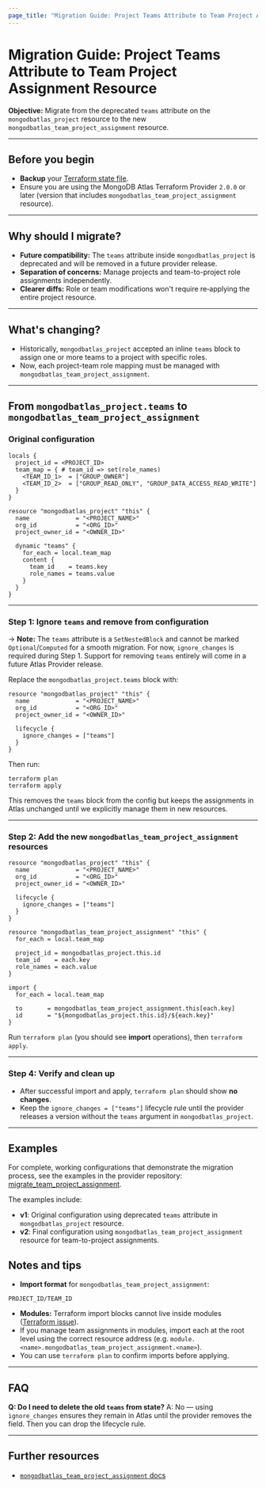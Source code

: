 ```yaml
---  
page_title: "Migration Guide: Project Teams Attribute to Team Project Assignment Resource"
---  
```

  
# Migration Guide: Project Teams Attribute to Team Project Assignment Resource
  
**Objective:** Migrate from the deprecated `teams` attribute on the `mongodbatlas_project` resource to the new `mongodbatlas_team_project_assignment` resource.  
  
---  
  
## Before you begin  
  
- **Backup** your [Terraform state file](https://developer.hashicorp.com/terraform/cli/commands/state).  
- Ensure you are using the MongoDB Atlas Terraform Provider `2.0.0` or later (version that includes `mongodbatlas_team_project_assignment` resource).
  
---  
  
## Why should I migrate?  
  
- **Future compatibility:** The `teams` attribute inside `mongodbatlas_project` is deprecated and will be removed in a future provider release.  
- **Separation of concerns:** Manage projects and team-to-project role assignments independently.  
- **Clearer diffs:** Role or team modifications won't require re‑applying the entire project resource.  
  
---  
  
## What's changing?  
  
- Historically, `mongodbatlas_project` accepted an inline `teams` block to assign one or more teams to a project with specific roles.  
- Now, each project-team role mapping must be managed with `mongodbatlas_team_project_assignment`.

---

## From `mongodbatlas_project.teams` to `mongodbatlas_team_project_assignment`

### Original configuration
  
```hcl  
locals {  
  project_id = <PROJECT_ID>  
  team_map = { # team_id => set(role_names)
    <TEAM_ID_1>  = ["GROUP_OWNER"]
    <TEAM_ID_2>  = ["GROUP_READ_ONLY", "GROUP_DATA_ACCESS_READ_WRITE"]
  }
}

resource "mongodbatlas_project" "this" {
  name             = "<PROJECT_NAME>"
  org_id           = "<ORG_ID>"
  project_owner_id = "<OWNER_ID>"

  dynamic "teams" {
    for_each = local.team_map
    content {  
      team_id    = teams.key  
      role_names = teams.value  
    }  
  }  
}  
```  

---  
  
### Step 1: Ignore `teams` and remove from configuration

-> **Note:** The `teams` attribute is a `SetNestedBlock` and cannot be marked `Optional`/`Computed` for a smooth migration. For now, `ignore_changes` is required during Step 1. Support for removing `teams` entirely will come in a future Atlas Provider release.

Replace the `mongodbatlas_project.teams` block with:  
  
```hcl  
resource "mongodbatlas_project" "this" {  
  name             = "<PROJECT_NAME>"
  org_id           = "<ORG_ID>"
  project_owner_id = "<OWNER_ID>"  
  
  lifecycle {  
    ignore_changes = ["teams"]  
  }  
}  
```  
  
Then run:  
  
```shell  
terraform plan  
terraform apply  
```  
  
This removes the `teams` block from the config but keeps the assignments in Atlas unchanged until we explicitly manage them in new resources.  
  
---  
  
### Step 2: Add the new `mongodbatlas_team_project_assignment` resources  
  
```hcl  
resource "mongodbatlas_project" "this" {  
  name             = "<PROJECT_NAME>"
  org_id           = "<ORG_ID>"
  project_owner_id = "<OWNER_ID>"  
  
  lifecycle {  
    ignore_changes = ["teams"]  
  }  
}

resource "mongodbatlas_team_project_assignment" "this" {  
  for_each = local.team_map  
  
  project_id = mongodbatlas_project.this.id  
  team_id    = each.key  
  role_names = each.value  
}  
 
import {  
  for_each = local.team_map

  to       = mongodbatlas_team_project_assignment.this[each.key]
  id       = "${mongodbatlas_project.this.id}/${each.key}"
}  
```
  
Run `terraform plan` (you should see **import** operations), then `terraform apply`. 
  
---  
  
### Step 4: Verify and clean up  
  
- After successful import and apply, `terraform plan` should show **no changes**.  
- Keep the `ignore_changes = ["teams"]` lifecycle rule until the provider releases a version without the `teams` argument in `mongodbatlas_project`.  
  
---

## Examples

For complete, working configurations that demonstrate the migration process, see the examples in the provider repository: [migrate_team_project_assignment](https://github.com/mongodb/terraform-provider-mongodbatlas/tree/master/examples/migrate_team_project_assignment).

The examples include:
- **v1**: Original configuration using deprecated `teams` attribute in `mongodbatlas_project` resource.
- **v2**: Final configuration using `mongodbatlas_team_project_assignment` resource for team-to-project assignments.
  
## Notes and tips  
  
- **Import format** for `mongodbatlas_team_project_assignment`:  
```  
PROJECT_ID/TEAM_ID  
```  
- **Modules:** Terraform import blocks cannot live inside modules ([Terraform issue](https://github.com/hashicorp/terraform/issues/33474)). 
- If you manage team assignments in modules, import each at the root level using the correct resource address (e.g. `module.<name>.mongodbatlas_team_project_assignment.<name>`).  
- You can use `terraform plan` to confirm imports before applying.  
  
---  
  
## FAQ  

**Q: Do I need to delete the old `teams` from state?**
A: No — using `ignore_changes` ensures they remain in Atlas until the provider removes the field. Then you can drop the lifecycle rule.  
  
---  
  
## Further resources  
- [`mongodbatlas_team_project_assignment` docs](https://registry.terraform.io/providers/mongodb/mongodbatlas/latest/docs/resources/team_project_assignment)  